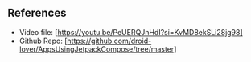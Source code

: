 ## References ##
* Video file: [https://youtu.be/PeUERQJnHdI?si=KvMD8ekSLi28jg98]
* Github Repo: [https://github.com/droid-lover/AppsUsingJetpackCompose/tree/master]
